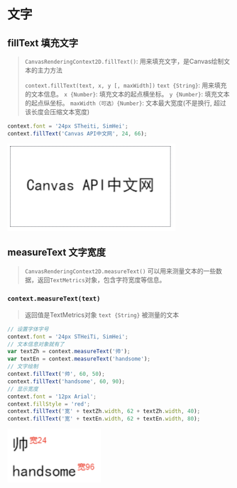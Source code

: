 # 文字

## fillText 填充文字

> `CanvasRenderingContext2D.fillText()`: 用来填充文字，是Canvas绘制文本的主力方法
>
> `context.fillText(text, x, y [, maxWidth])`
> `text {String}`: 用来填充的文本信息。
> `x {Number}`: 填充文本的起点横坐标。
> `y {Number}`: 填充文本的起点纵坐标。
> `maxWidth（可选）{Number}`: 文本最大宽度(不是换行, 超过该长度会压缩文本宽度)

```js
context.font = '24px STheiti, SimHei';
context.fillText('Canvas API中文网', 24, 66);
```

![](./__assets__/index-2022-03-29-14-54-54.png)

## measureText 文字宽度

> `CanvasRenderingContext2D.measureText()` 可以用来测量文本的一些数据，返回`TextMetrics`对象，包含字符宽度等信息。

### `context.measureText(text)`

> 返回值是TextMetrics对象
> `text {String}` 被测量的文本

```js
// 设置字体字号
context.font = '24px STHeiTi, SimHei';
// 文本信息对象就有了
var textZh = context.measureText('帅');
var textEn = context.measureText('handsome');
// 文字绘制
context.fillText('帅', 60, 50);
context.fillText('handsome', 60, 90);
// 显示宽度
context.font = '12px Arial';
context.fillStyle = 'red';
context.fillText('宽' + textZh.width, 62 + textZh.width, 40);
context.fillText('宽' + textEn.width, 62 + textEn.width, 80);
```

![](./__assets__/index-2022-03-29-16-45-12.png)
